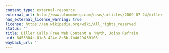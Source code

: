 ```yaml
---
content_type: external-resource
external_url: http://www.bloomberg.com/news/articles/2009-07-24/diller-calls-free-web-content-a-myth-joining-media-refrain
has_external_license_warning: true
license: https://en.wikipedia.org/wiki/All_rights_reserved
status: ''
title: Diller Calls Free Web Content a 'Myth, Joins Refrain
uid: 8453384c-81a5-424e-8c5b-7b4d29459103
wayback_url: ''
---
```

